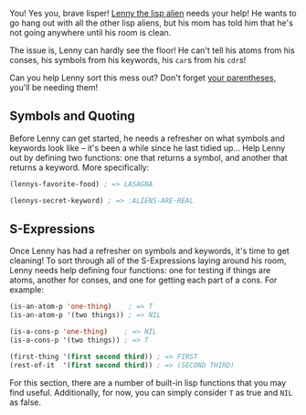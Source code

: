 You! Yes you, brave lisper! [Lenny the lisp alien][alien] needs your help! He
wants to go hang out with all the other lisp aliens, but his mom has told him
that he's not going anywhere until his room is clean.

The issue is, Lenny can hardly see the floor! He can't tell his atoms from his
conses, his symbols from his keywords, his `car`s from his `cdr`s!

Can you help Lenny sort this mess out? Don't forget [your parentheses][xkcd],
you'll be needing them!

## Symbols and Quoting

Before Lenny can get started, he needs a refresher on what symbols and keywords
look like – it's been a while since he last tidied up... Help Lenny out by
defining two functions: one that returns a symbol, and another that returns a
keyword. More specifically:

```lisp
(lennys-favorite-food) ; => LASAGNA
```

```lisp
(lennys-secret-keyword) ; => :ALIENS-ARE-REAL
```

## S-Expressions

Once Lenny has had a refresher on symbols and keywords, it's time to get
cleaning! To sort through all of the S-Expressions laying around his room, Lenny
needs help defining four functions: one for testing if things are atoms, another
for conses, and one for getting each part of a cons. For example:

```lisp
(is-an-atom-p 'one-thing)    ; => T
(is-an-atom-p '(two things)) ; => NIL
```

```lisp
(is-a-cons-p 'one-thing)    ; => NIL
(is-a-cons-p '(two things)) ; => T
```

```lisp
(first-thing '(first second third)) ; => FIRST
(rest-of-it  '(first second third)) ; => (SECOND THIRD)
```

For this section, there are a number of built-in lisp functions that you may
find useful. Additionally, for now, you can simply consider `T` as true and
`NIL` as false.

[alien]: http://www.lisperati.com/logo.html
[xkcd]: https://xkcd.com/297/
